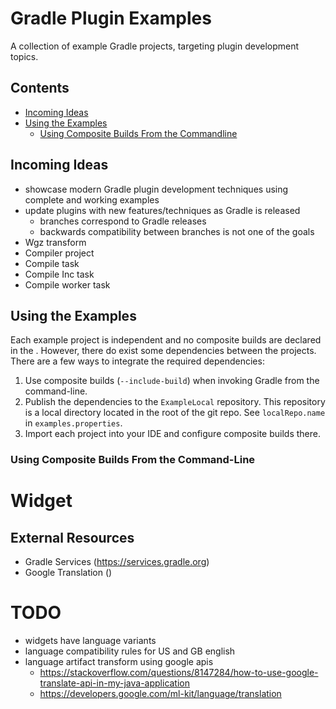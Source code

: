 
# Gradle Plugin Examples
A collection of example Gradle projects, targeting plugin development topics.

## Contents
* [Incoming Ideas](#incoming-ideas)
* [Using the Examples](#using-the-examples)
  * [Using Composite Builds From the Commandline](#using-composite-builds-from-the-command-line)

## Incoming Ideas
- showcase modern Gradle plugin development techniques using complete and working examples
- update plugins with new features/techniques as Gradle is released
  - branches correspond to Gradle releases
  - backwards compatibility between branches is not one of the goals
- Wgz transform
-  Compiler project
-  Compile task
-  Compile Inc task
-  Compile worker task

## Using the Examples
Each example project is independent and no composite builds are declared in the . However, there do exist some
 dependencies
 between the
projects. There are a few ways to integrate the required dependencies:

  1. Use composite builds (`--include-build`) when invoking Gradle from the command-line.
  1. Publish the dependencies to the `ExampleLocal` repository. This repository is a local directory located in the root
     of the git repo. See `localRepo.name` in `examples.properties`.
  1. Import each project into your IDE and configure composite builds there.

### Using Composite Builds From the Command-Line





# Widget

## External Resources

* Gradle Services (https://services.gradle.org)
* Google Translation ()
# TODO
- widgets have language variants
- language compatibility rules for US and GB english
- language artifact transform using google apis
  - https://stackoverflow.com/questions/8147284/how-to-use-google-translate-api-in-my-java-application
  - https://developers.google.com/ml-kit/language/translation
